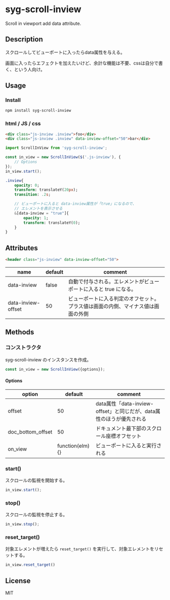 # syg-scroll-inview
Scroll in viewport add data attribute.


## Description
スクロールしてビューポートに入ったらdata属性を与える。

画面に入ったらエフェクトを加えたいけど、余計な機能は不要、cssは自分で書く、という人向け。

## Usage

### Install

```sh
npm install syg-scroll-inview
```
### html / JS / css

```Html
<div class="js-inview .inview">foo</div>
<div class="js-inview .inview" data-inview-offset="50">bar</div>
```

```JavaScript
import ScrollInView from 'syg-scroll-inview';

const in_view = new ScrollInView($('.js-inview'), {
    // Options
});
in_view.start();
```

```Sass
.inview{
    opacity: 0;
    transform: translateY(20px);
    transition: .2s;

    // ビューポートに入ると data-inview属性が「true」になるので、
    // エレメントを表示させる
    &[data-inview = "true"]{
        opacity: 1;
        transform: translateY(0);
    }
}
```

## Attributes

```Html
<header class="js-inview" data-inview-offset="50">
```

| name | default | comment |
| ---- | ---- | --- |
| data-inview | false | 自動で付与される。エレメントがビューポートに入ると true になる。 |
| data-inview-offset | 50 | ビューポートに入る判定のオフセット。<br>プラス値は画面の内側、マイナス値は画面の外側

## Methods

### コンストラクタ

syg-scroll-inview のインスタンスを作成。

```javascript
const in_view = new ScrollInView({options});
```

#### Options

| option | default | comment |
| ---- | ---- | ---- |
| offset | 50 | data属性「data-inview-offset」と同じだが、data属性のほうが優先される |
| doc_bottom_offset | 50 | ドキュメント最下部のスクロール座標オフセット |
| on_view | function(elm){} | ビューポートに入ると実行される |

### start()

スクロールの監視を開始する。

```javascript
in_view.start();
```

### stop()

スクロールの監視を停止する。

```javascript
in_view.stop();
```

### reset_target()

対象エレメントが増えたら `reset_target()` を実行して、対象エレメントをリセットする。


```javascript
in_view.reset_target()
```


## License
MIT